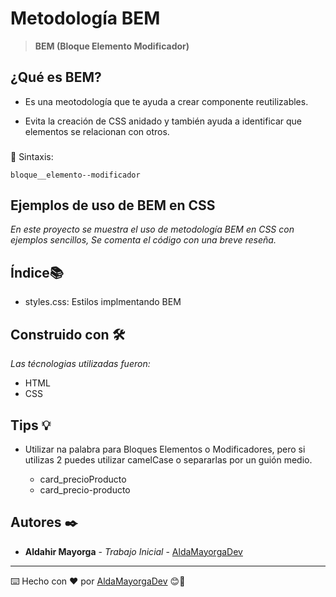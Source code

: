 # Metodología BEM


> **BEM (Bloque Elemento Modificador)**



## ¿Qué es BEM?

* Es una meotodología que te ayuda a crear componente reutilizables.

* Evita la creación de CSS anidado y también ayuda a identificar que elementos se relacionan con otros.


### <aside>
🔑 Sintaxis:

`bloque__elemento--modificador`

</aside>

## Ejemplos de uso de BEM en CSS

_En este proyecto se muestra el uso de metodología BEM en CSS con ejemplos sencillos, Se comenta el código con una breve reseña._

## Índice📚 
* styles.css: Estilos implmentando BEM

## Construido con 🛠️

_Las técnologias utilizadas fueron:_

* HTML 
* CSS

## Tips 💡 
* Utilizar na palabra para Bloques Elementos o Modificadores, pero si utilizas 2 puedes utilizar camelCase o separarlas por un guión medio.

    - card_precioProducto
    - card_precio-producto


## Autores ✒️

* **Aldahir Mayorga** - *Trabajo Inicial* - [AldaMayorgaDev](https://github.com/AldaMayorgaDev)





---
⌨️ Hecho con ❤️ por [AldaMayorgaDev](https://github.com/AldaMayorgaDev) 😊🚀 